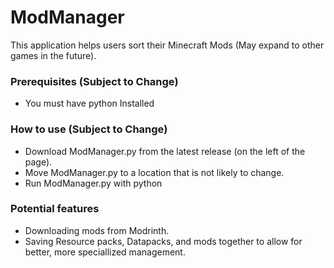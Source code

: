 # ModManager

This application helps users sort their Minecraft Mods (May expand to other games in the future).

### Prerequisites (Subject to Change)

* You must have python Installed

### How to use (Subject to Change)

* Download ModManager.py from the latest release (on the left of the page).
* Move ModManager.py to a location that is not likely to change.
* Run ModManager.py with python

### Potential features

* Downloading mods from Modrinth.
* Saving Resource packs, Datapacks, and mods together to allow for better, more speciallized management.
